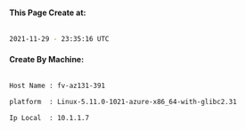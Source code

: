
   
#### This Page Create at:

```bash

2021-11-29 - 23:35:16 UTC

```

#### Create By Machine:

```bash

Host Name : fv-az131-391

platform  : Linux-5.11.0-1021-azure-x86_64-with-glibc2.31

Ip Local  : 10.1.1.7

```

